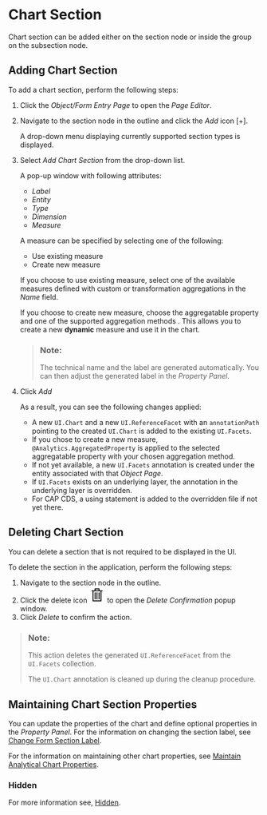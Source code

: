 <!-- loio3bf8025da58d49b0a03713a84cf347c0 -->

# Chart Section

Chart section can be added either on the section node or inside the group on the subsection node.



<a name="loio3bf8025da58d49b0a03713a84cf347c0__section_m2x_tjt_g5b"/>

## Adding Chart Section

To add a chart section, perform the following steps:

1.  Click the *Object/Form Entry Page* to open the *Page Editor*.
2.  Navigate to the section node in the outline and click the *Add* icon [\+\].

    A drop-down menu displaying currently supported section types is displayed.

3.  Select *Add Chart Section* from the drop-down list.

    A pop-up window with following attributes:

    -   *Label*
    -   *Entity*
    -   *Type*
    -   *Dimension*
    -   *Measure*

    A measure can be specified by selecting one of the following:

    -   Use existing measure
    -   Create new measure

    If you choose to use existing measure, select one of the available measures defined with custom or transformation aggregations in the *Name* field.

    If you choose to create new measure, choose the aggregatable property and one of the supported aggregation methods . This allows you to create a new **dynamic** measure and use it in the chart.

    > ### Note:  
    > The technical name and the label are generated automatically. You can then adjust the generated label in the *Property Panel*.

4.  Click *Add*

    As a result, you can see the following changes applied:

    -   A new `UI.Chart` and a new `UI.ReferenceFacet` with an `annotationPath` pointing to the created `UI.Chart` is added to the existing `UI.Facets`.
    -   If you chose to create a new measure, `@Analytics.AggregatedProperty` is applied to the selected aggregatable property with your chosen aggregation method.
    -   If not yet available, a new `UI.Facets` annotation is created under the entity associated with that *Object Page*.
    -   If `UI.Facets` exists on an underlying layer, the annotation in the underlying layer is overridden.
    -   For CAP CDS, a using statement is added to the overridden file if not yet there.




<a name="loio3bf8025da58d49b0a03713a84cf347c0__section_nvy_xjz_g5b"/>

## Deleting Chart Section

You can delete a section that is not required to be displayed in the UI.

To delete the section in the application, perform the following steps:

1.  Navigate to the section node in the outline.
2.  Click the delete icon ![](../Project-Functions/images/Delete_icon_VS_Code_86e90a9.png) to open the *Delete Confirmation* popup window.
3.  Click *Delete* to confirm the action.

> ### Note:  
> This action deletes the generated `UI.ReferenceFacet` from the `UI.Facets` collection.
> 
> The `UI.Chart` annotation is cleaned up during the cleanup procedure.



<a name="loio3bf8025da58d49b0a03713a84cf347c0__section_rdb_prj_35b"/>

## Maintaining Chart Section Properties

You can update the properties of the chart and define optional properties in the *Property Panel*. For the information on changing the section label, see [Change Form Section Label](form-section-4102b3d.md#loio4102b3d63d9047c881108e6f0caae15e__changeformsectionlabel).

For the information on maintaining other chart properties, see [Maintain Analytical Chart Properties](analytical-chart-9c086ec.md#loio9c086ecaace540be83b0e50101244e78__analyticalchartproperties).



### Hidden

For more information see, [Hidden](appendix-457f2e9.md#loiof7ad71792a0044d6b6172f078827bdc0).


